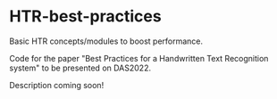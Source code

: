 # HTR-best-practices
Basic HTR concepts/modules to boost performance. 

Code for the paper "Best Practices for a Handwritten Text Recognition system" to be presented on DAS2022.

Description coming soon!
